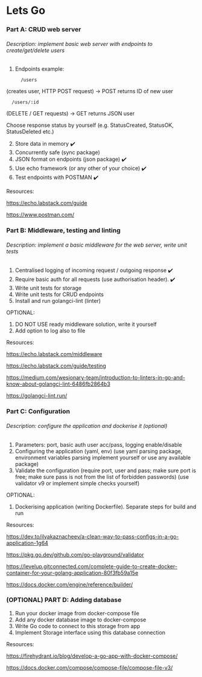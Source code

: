 # Lets Go

### Part A: CRUD web server

###### Description: implement basic web server with endpoints to create/get/delete users

1. Endpoints example:
   
         /users

(creates user, HTTP POST request) -> POST returns ID of new user
   
      /users/:id 

(DELETE / GET requests) -> GET returns JSON user
   
Choose response status by yourself (e.g. StatusCreated, StatusOK, StatusDeleted etc.)

2. Store data in memory :heavy_check_mark:
3. Concurrently safe (sync package)
4. JSON format on endpoints (json package) :heavy_check_mark:
5. Use echo framework (or any other of your choice) :heavy_check_mark:
6. Test endpoints with POSTMAN :heavy_check_mark:

Resources:


https://echo.labstack.com/guide


https://www.postman.com/

### Part B: Middleware, testing and linting

###### Description: implement a basic middleware for the web server, write unit tests

1. Centralised logging of incoming request / outgoing response :heavy_check_mark:
2. Require basic auth for all requests (use authorisation header). :heavy_check_mark:
3. Write unit tests for storage
4. Write unit tests for CRUD endpoints
5. Install and run golangci-lint (linter)

OPTIONAL:
1. DO NOT USE ready middleware solution, write it yourself
2. Add option to log also to file

Resources:

https://echo.labstack.com/middleware

https://echo.labstack.com/guide/testing

https://medium.com/wesionary-team/introduction-to-linters-in-go-and-know-about-golangci-lint-6486fb2864b3

https://golangci-lint.run/

### Part C: Configuration

###### Description: configure the application and dockerise it (optional)

1. Parameters: port, basic auth user acc/pass, logging enable/disable
2. Configuring the application (yaml, env) (use yaml parsing package, environment variables parsing implement yourself or use any available package)
3. Validate the configuration (require port, user and pass; make sure port is free; make sure pass is not from the list of forbidden passwords) (use validator v9 or implement simple checks yourself)

OPTIONAL:
1. Dockerising application (writing Dockerfile). Separate steps for build and run


Resources:

https://dev.to/ilyakaznacheev/a-clean-way-to-pass-configs-in-a-go-application-1g64

https://pkg.go.dev/github.com/go-playground/validator

https://levelup.gitconnected.com/complete-guide-to-create-docker-container-for-your-golang-application-80f3fb59a15e

https://docs.docker.com/engine/reference/builder/


### (OPTIONAL) PART D: Adding database

1. Run your docker image from docker-compose file 
2. Add any docker database image to docker-compose
3. Write Go code to connect to this storage from app
4. Implement Storage interface using this database connection

Resources:

https://firehydrant.io/blog/develop-a-go-app-with-docker-compose/

https://docs.docker.com/compose/compose-file/compose-file-v3/



